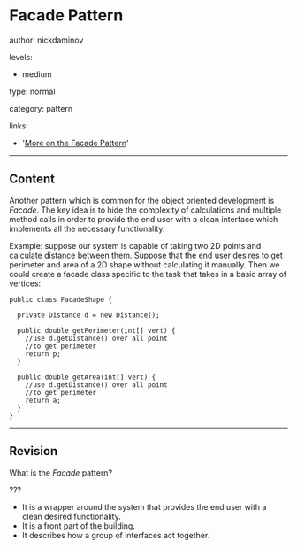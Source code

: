 # Facade Pattern
author: nickdaminov

levels:

  - medium

type: normal

category: pattern

links:

  - '[More on the Facade Pattern](https://enki.com)'

---
## Content

Another pattern which is common for the object oriented development is *Facade*. The key idea is to hide the complexity of calculations and multiple method calls in order to provide the end user with a clean interface which implements all the necessary functionality.

Example: suppose our system is capable of taking two 2D points and calculate distance between them. Suppose that the end user desires to get perimeter and area of a 2D shape without calculating it manually. Then we could create a facade class specific to the task that takes in a basic array of vertices:

```
public class FacadeShape {

  private Distance d = new Distance();

  public double getPerimeter(int[] vert) {
    //use d.getDistance() over all point
    //to get perimeter
    return p;
  }

  public double getArea(int[] vert) {
    //use d.getDistance() over all point
    //to get perimeter
    return a;
  }
}
```

---
## Revision

What is the *Facade* pattern?

???

* It is a wrapper around the system that provides the end user with a clean desired functionality.
* It is a front part of the building.
* It describes how a group of interfaces act together.
